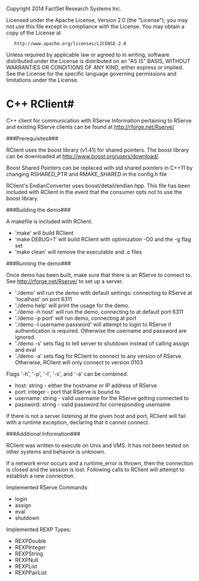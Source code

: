    Copyright 2014 FactSet Research Systems Inc.

   Licensed under the Apache License, Version 2.0 (the "License");
   you may not use this file except in compliance with the License.
   You may obtain a copy of the License at

       http://www.apache.org/licenses/LICENSE-2.0

   Unless required by applicable law or agreed to in writing, software
   distributed under the License is distributed on an "AS IS" BASIS,
   WITHOUT WARRANTIES OR CONDITIONS OF ANY KIND, either express or implied.
   See the License for the specific language governing permissions and
   limitations under the License.


# C++ RClient#

C++ client for communication with RServe
Information pertaining to RServe and existing RServe clients can be found at http://rforge.net/Rserve/

###Prerequisites###

RClient uses the boost library (v1.41) for shared pointers.
The boost library can be downloaded at http://www.boost.org/users/download/.

Boost Shared Pointers can be replaced with std shared pointers in C++11 by changing RSHARED_PTR and RMAKE_SHARED in the config.h file

RClient's EndianConverter uses boost/detail/endian.hpp. This file has been included with RClient in the event that the consumer opts not to use the boost library.

###Building the demo###

A makefile is included with RClient.
- 'make' will build RClient
- 'make DEBUG=1' will build RClient with optimization -O0 and the -g flag set
- 'make clean' will remove the executable and .o files

###Running the demo###

Once demo has been built, make sure that there is an RServe to connect to. See http://rforge.net/Rserve/ to set up a server.
- './demo' will run the demo with default settings: connecting to RServe at 'localhost' on port 6311
- './demo help' will print the usage for the demo.
- './demo -h host' will run the demo, connecting to <host> at default port 6311
- './demo -p port' will run demo, connecting at port <port>
- './demo -l username password' will attempt to login to RServe if authentication is required. Otherwise the username and password are ignored.
- './demo -s' sets flag to tell server to shutdown instead of calling assign and eval
- './demo -a' sets flag for RClient to connect to any version of RServe. Otherwise, RClient will only connect to version 0103

Flags '-h', '-p', '-l', '-s', and '-a' can be combined.

- host: string - either the hostname or IP address of RServe
- port: integer - port that RServe is bound to
- username: string - valid username for the RServe getting connected to
- password: string - valid password for corresponding username

If there is not a server listening at the given host and port, RClient will fail with a runtime exception, declaring that it cannot connect.

###Additional Information###

RClient was written to execute on Unix and VMS. It has not been tested on other systems and behavior is unknown.

If a network error occurs and a runtime_error is thrown, then the connection is closed and the session is lost. Following calls to RClient will attempt to establish a new connection.

Implemented RServe Commands:
- login
- assign
- eval
- shutdown

Implemented REXP Types:
- REXPDouble
- REXPInteger
- REXPString
- REXPNull
- REXPList
- REXPPairList
